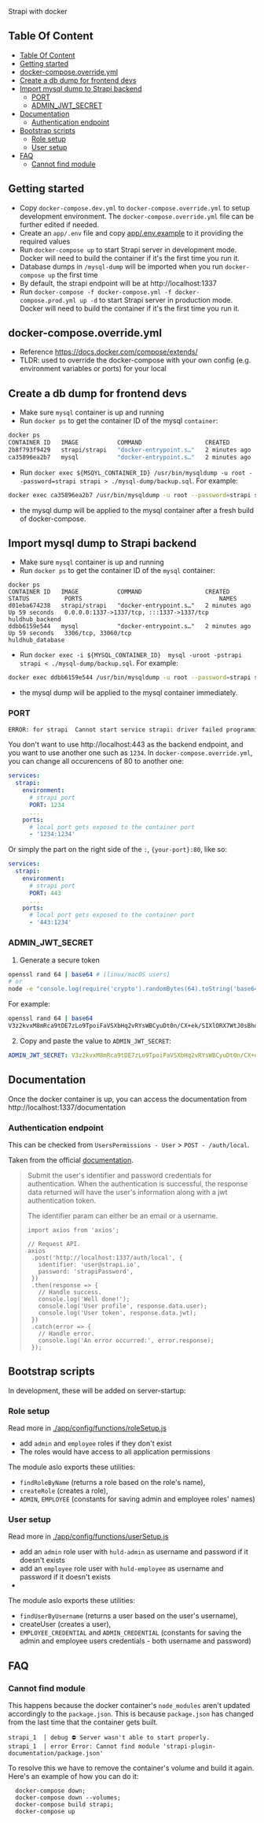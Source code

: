 Strapi with docker

## Table Of Content

- [Table Of Content](#table-of-content)
- [Getting started](#getting-started)
- [docker-compose.override.yml](#docker-composeoverrideyml)
- [Create a db dump for frontend devs](#create-a-db-dump-for-frontend-devs)
- [Import mysql dump to Strapi backend](#import-mysql-dump-to-strapi-backend)
  - [PORT](#port)
  - [ADMIN_JWT_SECRET](#admin_jwt_secret)
- [Documentation](#documentation)
  - [Authentication endpoint](#authentication-endpoint)
- [Bootstrap scripts](#bootstrap-scripts)
  - [Role setup](#role-setup)
  - [User setup](#user-setup)
- [FAQ](#faq)
  - [Cannot find module](#cannot-find-module)

## Getting started

- Copy `docker-compose.dev.yml` to `docker-compose.override.yml` to setup development environment. The `docker-compose.override.yml` file can be further edited if needed.
- Create an `app/.env` file and copy [app/.env.example](app/.env.example) to it providing the required values
- Run `docker-compose up` to start Strapi server in development mode. Docker will need to build the container if it's the first time you run it.
- Database dumps in `/mysql-dump` will be imported when you run `docker-compose up` the first time
- By default, the strapi endpoint will be at http://localhost:1337
- Run `docker-compose -f docker-compose.yml -f docker-compose.prod.yml up -d` to start Strapi server in production mode. Docker will need to build the container if it's the first time you run it.

## docker-compose.override.yml

- Reference https://docs.docker.com/compose/extends/
- TLDR: used to override the docker-compose with your own config (e.g. environment variables or ports) for your local

## Create a db dump for frontend devs

- Make sure `mysql` container is up and running
- Run `docker ps` to get the container ID of the mysql `container`:
```bash
docker ps                        
CONTAINER ID   IMAGE           COMMAND                  CREATED         STATUS         PORTS                                       NAMES
2b8f793f9429   strapi/strapi   "docker-entrypoint.s…"   2 minutes ago   Up 2 minutes   0.0.0.0:1337->1337/tcp, :::1337->1337/tcp   huldhub_backend
ca35896ea2b7   mysql           "docker-entrypoint.s…"   2 minutes ago   Up 2 minutes   3306/tcp, 33060/tcp                         huldhub_database
```
- Run `docker exec ${MSQYL_CONTAINER_ID} /usr/bin/mysqldump -u root --password=strapi strapi > ./mysql-dump/backup.sql`. For example:
```bash
docker exec ca35896ea2b7 /usr/bin/mysqldump -u root --password=strapi strapi > ./mysql-dump/backup.sql
```
- the mysql dump will be applied to the mysql container after a fresh build of docker-compose.

## Import mysql dump to Strapi backend

- Make sure `mysql` container is up and running
- Run `docker ps` to get the container ID of the `mysql` container:
``` 
docker ps                                                                             
CONTAINER ID   IMAGE           COMMAND                  CREATED         STATUS          PORTS                                       NAMES
d01eba674238   strapi/strapi   "docker-entrypoint.s…"   2 minutes ago   Up 59 seconds   0.0.0.0:1337->1337/tcp, :::1337->1337/tcp   huldhub_backend
ddbb6159e544   mysql           "docker-entrypoint.s…"   2 minutes ago   Up 59 seconds   3306/tcp, 33060/tcp                         huldhub_database
```
- Run `docker exec -i ${MYSQL_CONTAINER_ID}  mysql -uroot -pstrapi strapi < ./mysql-dump/backup.sql`. For example:
```bash
docker exec ddbb6159e544 /usr/bin/mysqldump -u root --password=strapi strapi > ./mysql-dump/backup.sql
```
- the mysql dump will be applied to the mysql container immediately.

### PORT

```bash
ERROR: for strapi  Cannot start service strapi: driver failed programming external connectivity on endpoint strapi_strapi_1 (fac123aad08da1f0c4132cb3e041ab0e86092672d7b65e7b6133fb232836cba0): Bind for 0.0.0.0:80 failed: port is already allocated
```

You don't want to use http://localhost:443 as the backend endpoint, and you want to use another one such as `1234`.
In `docker-compose.override.yml`, you can change all occurencens of 80 to another one:

```yml
services:
  strapi:
    environment:
      # strapi port
      PORT: 1234
      ...
    ports:
      # local port gets exposed to the container port
      - '1234:1234'
```

Or simply the part on the right side of the `:`, `{your-port}:80`, like so:

```yml
services:
  strapi:
    environment:
      # strapi port
      PORT: 443
      ...
    ports:
      # local port gets exposed to the container port
      - '443:1234'
```

### ADMIN_JWT_SECRET

1. Generate a secure token

```bash
openssl rand 64 | base64 # (linux/macOS users)
# or
node -e "console.log(require('crypto').randomBytes(64).toString('base64'))" # (all users)
```

For example:

```bash
openssl rand 64 | base64
V3z2kvxM8mRca9tDE7zLo9TpoiFaVSXbHq2vRYsWBCyuDt0n/CX+ek/SIXlORX7WtJ0sBhdY+E22IIFp8Y/XXQ==
```

2. Copy and paste the value to `ADMIN_JWT_SECRET`:

```yml
ADMIN_JWT_SECRET: V3z2kvxM8mRca9tDE7zLo9TpoiFaVSXbHq2vRYsWBCyuDt0n/CX+ek/SIXlORX7WtJ0sBhdY+E22IIFp8Y/XXQ==
```

## Documentation

Once the docker container is up, you can access the documentation from http://localhost:1337/documentation

### Authentication endpoint

This can be checked from `UsersPermissions - User` > `POST - /auth/local`.

Taken from the official [documentation](https://strapi.io/documentation/developer-docs/latest/development/plugins/users-permissions.html#login).

> Submit the user's identifier and password credentials for authentication. When the authentication is successful, the response data returned will have the user's information along with a jwt authentication token.
>
> The identifier param can either be an email or a username.
>
> ```
> import axios from 'axios';
>
> // Request API.
> axios
>  .post('http://localhost:1337/auth/local', {
>    identifier: 'user@strapi.io',
>    password: 'strapiPassword',
>  })
>  .then(response => {
>    // Handle success.
>    console.log('Well done!');
>    console.log('User profile', response.data.user);
>    console.log('User token', response.data.jwt);
>  })
>  .catch(error => {
>    // Handle error.
>    console.log('An error occurred:', error.response);
>  });
>
> ```

## Bootstrap scripts
In development, these will be added on server-startup:
### Role setup
Read more in [./app/config/functions/roleSetup.js](./app/config/functions/roleSetup.js)
- add `admin` and `employee` roles if they don't exist
- The roles would have access to all application permissions

The module aslo exports these utilities: 
- `findRoleByName` (returns a role based on the role's name), 
- `createRole` (creates a role), 
- `ADMIN`, `EMPLOYEE` (constants for saving admin and employee roles' names)
### User setup
Read more in [./app/config/functions/userSetup.js](./app/config/functions/userSetup.js)
- add an `admin` role user with `huld-admin` as username and password if it doesn't exists
- add an `employee` role user with `huld-employee` as username and password if it doesn't exists
- 
The module aslo exports these utilities: 
- `findUserByUsername` (returns a user based on the user's username),
- createUser (creates a user),
- `EMPLOYEE_CREDENTIAL` and `ADMIN_CREDENTIAL` (constants for saving the admin and employee users credentials - both username and password)
## FAQ

### Cannot find module

This happens because the docker container's `node_modules` aren't updated accordingly to the `package.json`. This is because `package.json` has changed from the last time that the container gets built.

```
strapi_1  | debug ⛔️ Server wasn't able to start properly.
strapi_1  | error Error: Cannot find module 'strapi-plugin-documentation/package.json'
```

To resolve this we have to remove the container's volume and build it again. Here's an example of how you can do it:

```
  docker-compose down;
  docker-compose down --volumes;
  docker-compose build strapi;
  docker-compose up
```
